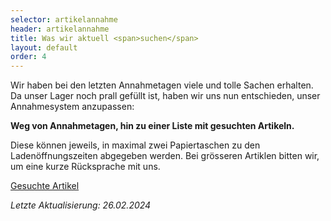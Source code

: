 ```yaml
---
selector: artikelannahme
header: artikelannahme
title: Was wir aktuell <span>suchen</span>
layout: default
order: 4
---
```


Wir haben bei den letzten Annahmetagen viele und tolle Sachen erhalten.
Da unser Lager noch prall gefüllt ist, haben wir uns nun entschieden, unser Annahmesystem anzupassen:

**Weg von Annahmetagen, hin zu einer Liste mit gesuchten Artikeln.**

Diese können jeweils, in maximal zwei Papiertaschen zu den Ladenöffnungszeiten abgegeben werden.
Bei grösseren Artiklen bitten wir, um eine kurze Rücksprache mit uns.

<a class="btn-download" href="/assets/downloads/GesuchteArtikel_20240326.pdf" target="_blank">Gesuchte Artikel</a>

*Letzte Aktualisierung: 26.02.2024*

